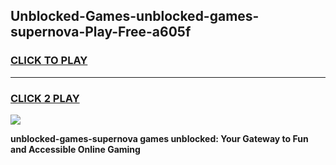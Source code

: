 
## Unblocked-Games-unblocked-games-supernova-Play-Free-a605f
<h3>
<a href="https://premium76.site?title=unblocked-games-supernova&ref=23A">CLICK TO PLAY</a></h3>
<hr>

<h3>
<a href="https://premium76.site?title=unblocked-games-supernova&ref=23A">CLICK 2 PLAY</a>
  
</h3>

<a href="https://premium76.site?title=unblocked-games-supernova&ref=23A"><img src="https://clearcache.store/games.png"></a>


**unblocked-games-supernova games unblocked: Your Gateway to Fun and Accessible Online Gaming**
